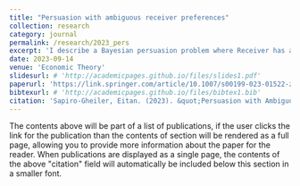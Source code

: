 ```yaml
---
title: "Persuasion with ambiguous receiver preferences"
collection: research
category: journal
permalink: /research/2023_pers
excerpt: 'I describe a Bayesian persuasion problem where Receiver has a private type representing a cutoff for choosing Sender’s preferred action, and Sender has maxmin preferences over all Receiver type distributions with known mean and bounds. This problem can be represented as a zero-sum game where Sender chooses a distribution of posterior mean beliefs that is a mean-preserving contraction of the prior over states, and an adversarial Nature chooses a Receiver type distribution with the known mean; the player with the higher realization from their chosen distribution wins. I formalize the connection between maxmin persuasion and similar games used to model political spending, all-pay auctions, and competitive persuasion. In both a standard binary-state setting and a new continuous-state setting, Sender optimally linearizes the prior distribution over states to create a distribution of posterior means that is uniform on a known interval with an atom at the lower bound of its support.'
date: 2023-09-14
venue: 'Economic Theory'
slidesurl: # 'http://academicpages.github.io/files/slides1.pdf'
paperurl: 'https://link.springer.com/article/10.1007/s00199-023-01522-z'
bibtexurl: # 'http://academicpages.github.io/files/bibtex1.bib'
citation: 'Sapiro-Gheiler, Eitan. (2023). &quot;Persuasion with Ambiguous Receiver Preferences.&quot; <i>Economic Theory</i>, vol. 77; pp. 1173--1218.'
---
```

The contents above will be part of a list of publications, if the user clicks the link for the publication than the contents of section will be rendered as a full page, allowing you to provide more information about the paper for the reader. When publications are displayed as a single page, the contents of the above "citation" field will automatically be included below this section in a smaller font.
